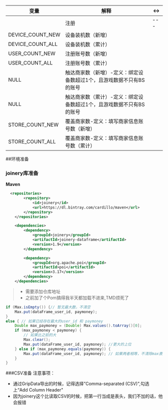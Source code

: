 ### 
|变量|解释|<->|
|---|---|---|
||注册|---|
|DEVICE_COUNT_NEW|设备装机数（新增）||
|DEVICE_COUNT_ALL|设备装机数（累计）||
|USER_COUNT_NEW|注册账号数（新增）||
|USER_COUNT_ALL|注册账号数（累计）||
|NULL|触达商家数（新增）-定义：绑定设备数超过1个，且游戏数据不只有BS的账号||
|NULL|触达商家数（累计）-定义：绑定设备数超过1个，且游戏数据不只有BS的账号||
|STORE_COUNT_NEW|覆盖商家数-定义：填写商家信息账号数（新增）||
|STORE_COUNT_ALL|覆盖商家数-定义：填写商家信息账号数（累计）||

##环境准备
### joinery库准备
**Maven**
```xml
  <repositories>
        <repository>
            <id>joinery</id>
            <url>https://dl.bintray.com/cardillo/maven</url>
        </repository>
    </repositories>

    <dependencies>
        <dependency>
            <groupId>joinery</groupId>
            <artifactId>joinery-dataframe</artifactId>
            <version>1.9</version>
        </dependency>

        <dependency>
            <groupId>org.apache.poi</groupId>
            <artifactId>poi</artifactId>
            <version>3.17</version>
        </dependency>
    </dependencies>
```
> - 需要添加仓库地址
> - 之前加了个<type>Pom</type>搞得我半天都加载不进来,TMD烦死了

```java
if (Max.isEmpty()) {// 暂无最大数，不清空
    Max.put(dataFrame_user_id, paymoney);
}
else { // 如果已经存在最大的user_id 和 paymoney
    Double max_paymoney = (Double) Max.values().toArray()[0];
    if (max_paymoney < paymoney) {
        // 如果比之前的大
        Max.clear();
        Max.put(dataFrame_user_id, paymoney); //更大的上位
    } else if (max_paymoney.equals(paymoney)) {
        Max.put(dataFrame_user_id, paymoney); // 如果两者相等，不清除max表,多增加一个
    } 
}
```

###CSV准备
注意事项：
- 通过GripData导出的时候，记得选择”Comma-separated (CSV)",勾选上“Add Column Header"
- 因为joinery这个比读取CSV的时候，把第一行当成是表头，我们不加的话，他会报错